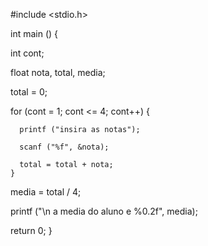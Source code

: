 #include <stdio.h>


int
main ()
{

  int cont;

  float nota, total, media;

  total = 0;


  for (cont = 1; cont <= 4; cont++)
    {

      printf ("insira as notas");

      scanf ("%f", &nota);

      total = total + nota;
    }



  media = total / 4;



  printf ("\n a media do aluno e %0.2f", media);
         
         
  return 0;
}
